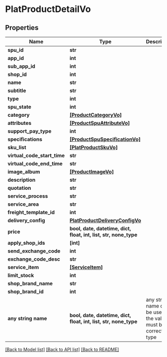 # PlatProductDetailVo


## Properties
Name | Type | Description | Notes
------------ | ------------- | ------------- | -------------
**spu_id** | **str** |  | [optional] 
**app_id** | **int** |  | [optional] 
**sub_app_id** | **int** |  | [optional] 
**shop_id** | **int** |  | [optional] 
**name** | **str** |  | [optional] 
**subtitle** | **str** |  | [optional] 
**type** | **int** |  | [optional] 
**spu_state** | **int** |  | [optional] 
**category** | [**[ProductCategoryVo]**](ProductCategoryVo.md) |  | [optional] 
**attributes** | [**[ProductSpuAttributeVo]**](ProductSpuAttributeVo.md) |  | [optional] 
**support_pay_type** | **int** |  | [optional] 
**specifications** | [**[ProductSpuSpecificationVo]**](ProductSpuSpecificationVo.md) |  | [optional] 
**sku_list** | [**[PlatProductSkuVo]**](PlatProductSkuVo.md) |  | [optional] 
**virtual_code_start_time** | **str** |  | [optional] 
**virtual_code_end_time** | **str** |  | [optional] 
**image_album** | [**[ProductImageVo]**](ProductImageVo.md) |  | [optional] 
**description** | **str** |  | [optional] 
**quotation** | **str** |  | [optional] 
**service_process** | **str** |  | [optional] 
**service_area** | **str** |  | [optional] 
**freight_template_id** | **int** |  | [optional] 
**delivery_config** | [**PlatProductDeliveryConfigVo**](PlatProductDeliveryConfigVo.md) |  | [optional] 
**price** | **bool, date, datetime, dict, float, int, list, str, none_type** |  | [optional] 
**apply_shop_ids** | **[int]** |  | [optional] 
**send_exchange_code** | **int** |  | [optional] 
**exchange_code_desc** | **str** |  | [optional] 
**service_item** | [**[ServiceItem]**](ServiceItem.md) |  | [optional] 
**limit_stock** | **int** |  | [optional] 
**shop_brand_name** | **str** |  | [optional] 
**shop_brand_id** | **int** |  | [optional] 
**any string name** | **bool, date, datetime, dict, float, int, list, str, none_type** | any string name can be used but the value must be the correct type | [optional]

[[Back to Model list]](../README.md#documentation-for-models) [[Back to API list]](../README.md#documentation-for-api-endpoints) [[Back to README]](../README.md)


